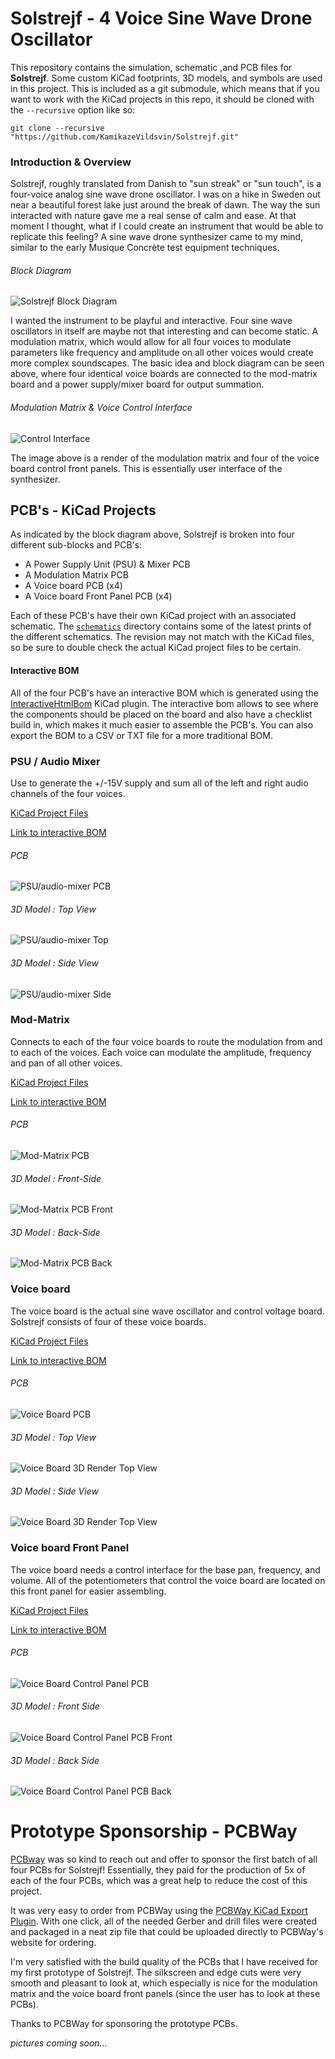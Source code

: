 # Solstrejf - 4 Voice Sine Wave Drone Oscillator
This repository contains the simulation, schematic ,and PCB files for **Solstrejf**.
Some custom KiCad footprints, 3D models, and symbols are used in this project. 
This is included as a git submodule, which means that if you want to work with the KiCad projects in this repo, it should be cloned with the `--recursive` option like so: 

```
git clone --recursive "https://github.com/KamikazeVildsvin/Solstrejf.git"
```

### Introduction & Overview
Solstrejf, roughly translated from Danish to "sun streak" or "sun touch", is a four-voice analog sine wave drone oscillator. 
I was on a hike in Sweden out near a beautiful forest lake just around the break of dawn. 
The way the sun interacted with nature gave me a real sense of calm and ease. 
At that moment I thought, what if I could create an instrument that would be able to replicate this feeling? 
A sine wave drone synthesizer came to my mind, similar to the early Musique Concrète test equipment techniques.

###### Block Diagram
![Solstrejf Block Diagram](images/blockdiagrams/blokdiagram-solstrejf.jpeg)

I wanted the instrument to be playful and interactive. 
Four sine wave oscillators in itself are maybe not that interesting and can become static. 
A modulation matrix, which would allow for all four voices to modulate parameters like frequency and amplitude on all other voices would create more complex soundscapes. 
The basic idea and block diagram can be seen above, where four identical voice boards are connected to the mod-matrix board and a power supply/mixer board for output summation.

###### Modulation Matrix & Voice Control Interface
![Control Interface](images/control-interface/mod-matrix-and-voiceboard-control.png)

The image above is a render of the modulation matrix and four of the voice board control front panels.
This is essentially user interface of the synthesizer.

## PCB's - KiCad Projects
As indicated by the block diagram above, Solstrejf is broken into four different sub-blocks and PCB's:

- A Power Supply Unit (PSU) & Mixer PCB
- A Modulation Matrix PCB
- A Voice board PCB (x4)
- A Voice board Front Panel PCB (x4)

Each of these PCB's have their own KiCad project with an associated schematic. 
The [`schematics`](schematics) directory contains some of the latest prints of the different schematics. 
The revision may not match with the KiCad files, so be sure to double check the actual KiCad project files to be certain.

#### Interactive BOM
All of the four PCB's have an interactive BOM which is generated using the [InteractiveHtmlBom](https://github.com/openscopeproject/InteractiveHtmlBom) KiCad plugin.
The interactive bom allows to see where the components should be placed on the board and also have a checklist build in, which makes it much easier to assemble the PCB's.
You can also export the BOM to a CSV or TXT file for a more traditional BOM.

### PSU / Audio Mixer
Use to generate the +/-15V supply and sum all of the left and right audio channels of the four voices.

[KiCad Project Files](pcb/solstrejf-PSU-mixer/)

[Link to interactive BOM](https://html-preview.github.io/?url=https://github.com/KamikazeVildsvin/Solstrejf/blob/master/pcb/solstrejf-PSU-mixer/bom/ibom.html)

###### PCB
![PSU/audio-mixer PCB](images/pcb-PSU-audio-mixer/PCB-REV1.png)

###### 3D Model : Top View
![PSU/audio-mixer Top](images/pcb-PSU-audio-mixer/3D-Render-Top-REV1.png)

###### 3D Model : Side View
![PSU/audio-mixer Side](images/pcb-PSU-audio-mixer/3D-Render-Sideview-REV1.png)

### Mod-Matrix
Connects to each of the four voice boards to route the modulation from and to each of the voices.
Each voice can modulate the amplitude, frequency and pan of all other voices.

[KiCad Project Files](pcb/solstrejf-modmatrix-pots)

[Link to interactive BOM](https://html-preview.github.io/?url=https://github.com/KamikazeVildsvin/Solstrejf/blob/master/pcb/solstrejf-modmatrix-pots/bom/ibom.html)

###### PCB 
![Mod-Matrix PCB](images/pcb-mod-matrix/PCB-with-dimensions.png)

###### 3D Model : Front-Side
![Mod-Matrix PCB Front](images/pcb-mod-matrix/PCB-and-3D-modmatrix-frontside.png)

###### 3D Model : Back-Side 
![Mod-Matrix PCB Back](images/pcb-mod-matrix/PCB-and-3D-modmatrix-backside.png)

### Voice board 
The voice board is the actual sine wave oscillator and control voltage board.
Solstrejf consists of four of these voice boards.

[KiCad Project Files](pcb/solstrejf-voiceboard-core/)

[Link to interactive BOM](https://html-preview.github.io/?url=https://github.com/KamikazeVildsvin/Solstrejf/blob/master/pcb/solstrejf-voiceboard-core/bom/ibom.html)

###### PCB
![Voice Board PCB](images/pcb-voiceboard-core/PCB-REV1.png)

###### 3D Model : Top View
![Voice Board 3D Render Top View](images/pcb-voiceboard-core/3D-render-top-REV1.png)

###### 3D Model : Side View
![Voice Board 3D Render Top View](images/pcb-voiceboard-core/3D-sideview-render-REV1.png)

### Voice board Front Panel
The voice board needs a control interface for the base pan, frequency, and volume. All of the potentiometers that control the voice board are located on this front panel for easier assembling. 

[KiCad Project Files](pcb/solstrejf-voiceboard-frontpanel/)

[Link to interactive BOM](https://html-preview.github.io/?url=https://github.com/KamikazeVildsvin/Solstrejf/blob/master/pcb/solstrejf-voiceboard-frontpanel/bom/ibom.html)

###### PCB 
![Voice Board Control Panel PCB](images/pcb-voiceboard-frontpanel/PCB-with-dimensions.png)

###### 3D Model : Front Side
![Voice Board Control Panel PCB Front](images/pcb-voiceboard-frontpanel/PCB-3D-model-sideview.png)

###### 3D Model : Back Side 
![Voice Board Control Panel PCB Back](images/pcb-voiceboard-frontpanel/PCB-3D-model-backside.png)

# Prototype Sponsorship - PCBWay
[PCBway](https://www.pcbway.com/) was so kind to reach out and offer to sponsor the first batch of all four PCBs for Solstrejf!
Essentially, they paid for the production of 5x of each of the four PCBs, which was a great help to reduce the cost of this project.

It was very easy to order from PCBWay using the [PCBWay KiCad Export Plugin](https://github.com/pcbway/PCBWay-Plug-in-for-Kicad).
With one click, all of the needed Gerber and drill files were created and packaged in a neat zip file that could be uploaded directly to PCBWay's website for ordering.

I'm very satisfied with the build quality of the PCBs that I have received for my first prototype of Solstrejf.
The silkscreen and edge cuts were very smooth and pleasant to look at, which especially is nice for the modulation matrix and the voice board front panels (since the user has to look at these PCBs).

Thanks to PCBWay for sponsoring the prototype PCBs.

*pictures coming soon...*